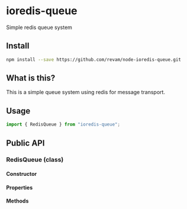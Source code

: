 # ioredis-queue

Simple redis queue system

## Install

```sh
npm install --save https://github.com/revam/node-ioredis-queue.git
```

## What is this?

This is a simple queue system using redis for message transport.

## Usage

```js
import { RedisQueue } from "ioredis-queue";
```

## Public API

### **RedisQueue** (class)

#### Constructor

#### Properties

#### Methods
